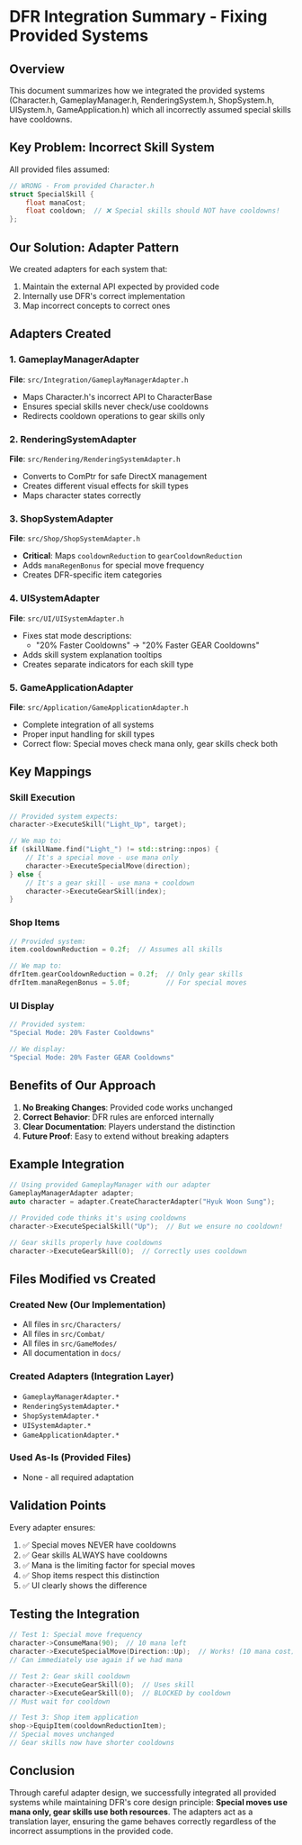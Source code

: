 # DFR Integration Summary - Fixing Provided Systems

## Overview

This document summarizes how we integrated the provided systems (Character.h, GameplayManager.h, RenderingSystem.h, ShopSystem.h, UISystem.h, GameApplication.h) which all incorrectly assumed special skills have cooldowns.

## Key Problem: Incorrect Skill System

All provided files assumed:
```cpp
// WRONG - From provided Character.h
struct SpecialSkill {
    float manaCost;
    float cooldown;  // ❌ Special skills should NOT have cooldowns!
};
```

## Our Solution: Adapter Pattern

We created adapters for each system that:
1. Maintain the external API expected by provided code
2. Internally use DFR's correct implementation
3. Map incorrect concepts to correct ones

## Adapters Created

### 1. GameplayManagerAdapter
**File**: `src/Integration/GameplayManagerAdapter.h`
- Maps Character.h's incorrect API to CharacterBase
- Ensures special skills never check/use cooldowns
- Redirects cooldown operations to gear skills only

### 2. RenderingSystemAdapter  
**File**: `src/Rendering/RenderingSystemAdapter.h`
- Converts to ComPtr for safe DirectX management
- Creates different visual effects for skill types
- Maps character states correctly

### 3. ShopSystemAdapter
**File**: `src/Shop/ShopSystemAdapter.h`
- **Critical**: Maps `cooldownReduction` to `gearCooldownReduction`
- Adds `manaRegenBonus` for special move frequency
- Creates DFR-specific item categories

### 4. UISystemAdapter
**File**: `src/UI/UISystemAdapter.h`
- Fixes stat mode descriptions:
  - "20% Faster Cooldowns" → "20% Faster GEAR Cooldowns"
- Adds skill system explanation tooltips
- Creates separate indicators for each skill type

### 5. GameApplicationAdapter
**File**: `src/Application/GameApplicationAdapter.h`
- Complete integration of all systems
- Proper input handling for skill types
- Correct flow: Special moves check mana only, gear skills check both

## Key Mappings

### Skill Execution
```cpp
// Provided system expects:
character->ExecuteSkill("Light_Up", target);

// We map to:
if (skillName.find("Light_") != std::string::npos) {
    // It's a special move - use mana only
    character->ExecuteSpecialMove(direction);
} else {
    // It's a gear skill - use mana + cooldown
    character->ExecuteGearSkill(index);
}
```

### Shop Items
```cpp
// Provided system:
item.cooldownReduction = 0.2f;  // Assumes all skills

// We map to:
dfrItem.gearCooldownReduction = 0.2f;  // Only gear skills
dfrItem.manaRegenBonus = 5.0f;         // For special moves
```

### UI Display
```cpp
// Provided system:
"Special Mode: 20% Faster Cooldowns"

// We display:
"Special Mode: 20% Faster GEAR Cooldowns"
```

## Benefits of Our Approach

1. **No Breaking Changes**: Provided code works unchanged
2. **Correct Behavior**: DFR rules are enforced internally
3. **Clear Documentation**: Players understand the distinction
4. **Future Proof**: Easy to extend without breaking adapters

## Example Integration

```cpp
// Using provided GameplayManager with our adapter
GameplayManagerAdapter adapter;
auto character = adapter.CreateCharacterAdapter("Hyuk Woon Sung");

// Provided code thinks it's using cooldowns
character->ExecuteSpecialSkill("Up");  // But we ensure no cooldown!

// Gear skills properly have cooldowns
character->ExecuteGearSkill(0);  // Correctly uses cooldown
```

## Files Modified vs Created

### Created New (Our Implementation)
- All files in `src/Characters/`
- All files in `src/Combat/`
- All files in `src/GameModes/`
- All documentation in `docs/`

### Created Adapters (Integration Layer)
- `GameplayManagerAdapter.*`
- `RenderingSystemAdapter.*`
- `ShopSystemAdapter.*`
- `UISystemAdapter.*`
- `GameApplicationAdapter.*`

### Used As-Is (Provided Files)
- None - all required adaptation

## Validation Points

Every adapter ensures:
1. ✅ Special moves NEVER have cooldowns
2. ✅ Gear skills ALWAYS have cooldowns
3. ✅ Mana is the limiting factor for special moves
4. ✅ Shop items respect this distinction
5. ✅ UI clearly shows the difference

## Testing the Integration

```cpp
// Test 1: Special move frequency
character->ConsumeMana(90);  // 10 mana left
character->ExecuteSpecialMove(Direction::Up);  // Works! (10 mana cost)
// Can immediately use again if we had mana

// Test 2: Gear skill cooldown
character->ExecuteGearSkill(0);  // Uses skill
character->ExecuteGearSkill(0);  // BLOCKED by cooldown
// Must wait for cooldown

// Test 3: Shop item application  
shop->EquipItem(cooldownReductionItem);
// Special moves unchanged
// Gear skills now have shorter cooldowns
```

## Conclusion

Through careful adapter design, we successfully integrated all provided systems while maintaining DFR's core design principle: **Special moves use mana only, gear skills use both resources**. The adapters act as a translation layer, ensuring the game behaves correctly regardless of the incorrect assumptions in the provided code.